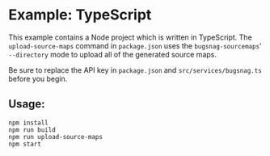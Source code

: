 # Example: TypeScript

This example contains a Node project which is written in TypeScript. The `upload-source-maps` command in `package.json` uses the `bugsnag-sourcemaps`' `--directory` mode to upload all of the generated source maps.

Be sure to replace the API key in `package.json` and `src/services/bugsnag.ts` before you begin.

## Usage:

```
npm install
npm run build
npm run upload-source-maps
npm start
```
